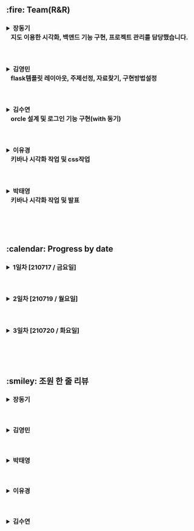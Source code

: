 <h2> :fire: Team(R&R)
&nbsp;&nbsp;&nbsp;<h3><details><summary> 장동기 </summary></p>
<a href = "https://github.com/GoodDonkey"><h6>&nbsp;&nbsp;: GitHub LINK</a><br></details>
&nbsp;&nbsp;&nbsp;지도 이용한 시각화, 백앤드 기능 구현, 프로젝트 관리를 담당했습니다.
 
&nbsp;&nbsp;&nbsp;<h3><details><summary> 김영민 </summary></p>
<a href = "https://github.com/mechaniclib"><h6>&nbsp;&nbsp;: GitHub LINK</a></details>
&nbsp;&nbsp;&nbsp;flask템플릿 레이아웃, 주제선정, 자료찾기, 구현방법설정
 
&nbsp;&nbsp;&nbsp;<h3><details><summary> 김수연 </summary></p>
<a href = "https://github.com/metaego"><h6>&nbsp;&nbsp;: GitHub LINK</a></details>
&nbsp;&nbsp;&nbsp;orcle 설계 및 로그인 기능 구현(with 동기)
     
&nbsp;&nbsp;&nbsp;<h3><details><summary> 이유경 </summary></p>
<a href = "https://github.com/Yukyeong-Lee"><h6>&nbsp;&nbsp;: GitHub LINK</a></details>
&nbsp;&nbsp;&nbsp;키바나 시각화 작업 및 css작업
     
&nbsp;&nbsp;&nbsp;<h3><details><summary> 박태영 </summary></p>
<a href = "https://github.com/taeyoung0103"><h6>&nbsp;&nbsp;: GitHub LINK</a></details>
&nbsp;&nbsp;&nbsp;키바나 시각화 작업 및 발표

<br><br><br>

<!-- 날짜별 진행과정-->
<h2> :calendar: Progress by date
&nbsp;&nbsp;&nbsp;<h3><details><summary> 1일차 [210717 / 금요일] </summary></p>
&nbsp;&nbsp;&nbsp;1. 주제선정 : 지난 몇년동안 많이 접했던 서울 집값에 대해 알아보기로 결정</p>
&nbsp;&nbsp;&nbsp;2. 데이터 수집 및 수정</p>
&nbsp;&nbsp;&nbsp;&nbsp;&nbsp;- 서울 아파트 실거래가 관련 데이터 - http://datakorea.datastore.or.kr/profile/geo/04000KR11/#category_%EC%9E%90%EC%82%B0,%EB%B6%80%EC%B1%84,%EC%86%8C%EB%93%9D_%ED%98%84%ED%99%A9</p>
&nbsp;&nbsp;&nbsp;3. 구체화</p>
&nbsp;&nbsp;&nbsp;&nbsp;&nbsp;- 꾸준히 상승하는 서울집값, 얼마나 상승하고있는지 분석?</p>
&nbsp;&nbsp;&nbsp;&nbsp;&nbsp;- 아파트, 빌라, 오피스텔 가격 변동을 년도로 나눠서 분석?</p>
&nbsp;&nbsp;&nbsp;&nbsp;&nbsp;- 아파트, 빌라, 오피스텔의 가격을 지역별로 나눠서 분석?</p></details>


&nbsp;&nbsp;&nbsp;<h3><details><summary> 2일차 [210719 / 월요일] </summary></p>
&nbsp;&nbsp;&nbsp;1. 아이디어 개선 및 html제작</p>
&nbsp;&nbsp;&nbsp;2. kibana 시각화 이용하여 제작</p>
&nbsp;&nbsp;&nbsp;&nbsp;&nbsp;- Metric으로 최대값, 최소값</p>
&nbsp;&nbsp;&nbsp;&nbsp;&nbsp;- 선그래프로 집종류별 변화 분석</p>
&nbsp;&nbsp;&nbsp;&nbsp;&nbsp;- Tag Cloud로 지역별 가격 시각화</p>
&nbsp;&nbsp;&nbsp;3. app.py / dao.py code 제작 </p></details>

&nbsp;&nbsp;&nbsp;<h3><details><summary> 3일차 [210720 / 화요일] </summary></p>
&nbsp;&nbsp;&nbsp;1. 시각화 자료 추가</p>
&nbsp;&nbsp;&nbsp;&nbsp;&nbsp;- 서울시 지도로 보는 가격차이</p>
&nbsp;&nbsp;&nbsp;&nbsp;&nbsp;- 히트맵을 이용한 지역구별 가격차이</p>
&nbsp;&nbsp;&nbsp;2. 디자인 수정 및 전반적인 html,기능 완성</p>
</details> 


<br><br><br>


<h2>:smiley: 조원 한 줄 리뷰</h2>
<h3>
<details>
<summary> 장동기 </summary></p>
한 줄 평을 적어주세요</p>
</details>
</h3>

<br>

<h3>
<details>
<summary> 김영민 </summary></p>
한 줄 평을 적어주세요</p>
</details>
</h3>

<br>

<h3>
<details>
<summary> 박태영 </summary></p>
한 줄 평을 적어주세요</p>
</details>
</h3>

<br>


<h3>
<details>
<summary> 이유경 </summary></p>
한 줄 평을 적어주세요</p>
</details>
</h3>

<br>

<h3>
<details>
<summary> 김수연 </summary></p>
한 줄 평을 적어주세요</p>
</details>
</h3>

<br>
